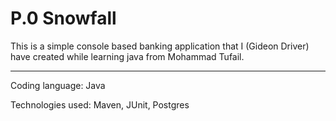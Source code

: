 <h1>P.0 Snowfall</h1>

This is a simple console based banking application that I (Gideon Driver) have created while learning java from Mohammad Tufail.

<hr/>
Coding language: Java

Technologies used: Maven, JUnit, Postgres